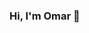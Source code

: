 
### Hi, I'm Omar 👋
<!---
<> [![Anurag's GitHub stats](https://github-readme-stats.vercel.app/api?username=omar0k&show_icons=true&theme=dracula)](https://github.com/anuraghazra/github-readme-stats)
<> [![Top Langs](https://github-readme-stats.vercel.app/api/top-langs/?username=omar0k&layout=compact&hide=Jupyter%20Notebook&theme=dracula)](https://github.com/anuraghazra/github-readme-stats)
-->


